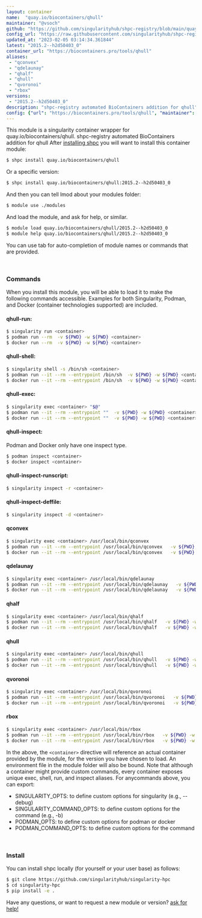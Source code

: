 ```yaml
---
layout: container
name:  "quay.io/biocontainers/qhull"
maintainer: "@vsoch"
github: "https://github.com/singularityhub/shpc-registry/blob/main/quay.io/biocontainers/qhull/container.yaml"
config_url: "https://raw.githubusercontent.com/singularityhub/shpc-registry/main/quay.io/biocontainers/qhull/container.yaml"
updated_at: "2023-02-05 03:14:34.361844"
latest: "2015.2--h2d50403_0"
container_url: "https://biocontainers.pro/tools/qhull"
aliases:
 - "qconvex"
 - "qdelaunay"
 - "qhalf"
 - "qhull"
 - "qvoronoi"
 - "rbox"
versions:
 - "2015.2--h2d50403_0"
description: "shpc-registry automated BioContainers addition for qhull"
config: {"url": "https://biocontainers.pro/tools/qhull", "maintainer": "@vsoch", "description": "shpc-registry automated BioContainers addition for qhull", "latest": {"2015.2--h2d50403_0": "sha256:748ece7ba2740ae20394fee0935a217c2f9ae598073f39112477594f615ebf4b"}, "tags": {"2015.2--h2d50403_0": "sha256:748ece7ba2740ae20394fee0935a217c2f9ae598073f39112477594f615ebf4b"}, "docker": "quay.io/biocontainers/qhull", "aliases": {"qconvex": "/usr/local/bin/qconvex", "qdelaunay": "/usr/local/bin/qdelaunay", "qhalf": "/usr/local/bin/qhalf", "qhull": "/usr/local/bin/qhull", "qvoronoi": "/usr/local/bin/qvoronoi", "rbox": "/usr/local/bin/rbox"}}
---
```


This module is a singularity container wrapper for quay.io/biocontainers/qhull.
shpc-registry automated BioContainers addition for qhull
After [installing shpc](#install) you will want to install this container module:


```bash
$ shpc install quay.io/biocontainers/qhull
```

Or a specific version:

```bash
$ shpc install quay.io/biocontainers/qhull:2015.2--h2d50403_0
```

And then you can tell lmod about your modules folder:

```bash
$ module use ./modules
```

And load the module, and ask for help, or similar.

```bash
$ module load quay.io/biocontainers/qhull/2015.2--h2d50403_0
$ module help quay.io/biocontainers/qhull/2015.2--h2d50403_0
```

You can use tab for auto-completion of module names or commands that are provided.

<br>

### Commands

When you install this module, you will be able to load it to make the following commands accessible.
Examples for both Singularity, Podman, and Docker (container technologies supported) are included.

#### qhull-run:

```bash
$ singularity run <container>
$ podman run --rm  -v ${PWD} -w ${PWD} <container>
$ docker run --rm  -v ${PWD} -w ${PWD} <container>
```

#### qhull-shell:

```bash
$ singularity shell -s /bin/sh <container>
$ podman run --it --rm --entrypoint /bin/sh  -v ${PWD} -w ${PWD} <container>
$ docker run --it --rm --entrypoint /bin/sh  -v ${PWD} -w ${PWD} <container>
```

#### qhull-exec:

```bash
$ singularity exec <container> "$@"
$ podman run --it --rm --entrypoint ""  -v ${PWD} -w ${PWD} <container> "$@"
$ docker run --it --rm --entrypoint ""  -v ${PWD} -w ${PWD} <container> "$@"
```

#### qhull-inspect:

Podman and Docker only have one inspect type.

```bash
$ podman inspect <container>
$ docker inspect <container>
```

#### qhull-inspect-runscript:

```bash
$ singularity inspect -r <container>
```

#### qhull-inspect-deffile:

```bash
$ singularity inspect -d <container>
```


#### qconvex

```bash
$ singularity exec <container> /usr/local/bin/qconvex
$ podman run --it --rm --entrypoint /usr/local/bin/qconvex   -v ${PWD} -w ${PWD} <container> -c " $@"
$ docker run --it --rm --entrypoint /usr/local/bin/qconvex   -v ${PWD} -w ${PWD} <container> -c " $@"
```


#### qdelaunay

```bash
$ singularity exec <container> /usr/local/bin/qdelaunay
$ podman run --it --rm --entrypoint /usr/local/bin/qdelaunay   -v ${PWD} -w ${PWD} <container> -c " $@"
$ docker run --it --rm --entrypoint /usr/local/bin/qdelaunay   -v ${PWD} -w ${PWD} <container> -c " $@"
```


#### qhalf

```bash
$ singularity exec <container> /usr/local/bin/qhalf
$ podman run --it --rm --entrypoint /usr/local/bin/qhalf   -v ${PWD} -w ${PWD} <container> -c " $@"
$ docker run --it --rm --entrypoint /usr/local/bin/qhalf   -v ${PWD} -w ${PWD} <container> -c " $@"
```


#### qhull

```bash
$ singularity exec <container> /usr/local/bin/qhull
$ podman run --it --rm --entrypoint /usr/local/bin/qhull   -v ${PWD} -w ${PWD} <container> -c " $@"
$ docker run --it --rm --entrypoint /usr/local/bin/qhull   -v ${PWD} -w ${PWD} <container> -c " $@"
```


#### qvoronoi

```bash
$ singularity exec <container> /usr/local/bin/qvoronoi
$ podman run --it --rm --entrypoint /usr/local/bin/qvoronoi   -v ${PWD} -w ${PWD} <container> -c " $@"
$ docker run --it --rm --entrypoint /usr/local/bin/qvoronoi   -v ${PWD} -w ${PWD} <container> -c " $@"
```


#### rbox

```bash
$ singularity exec <container> /usr/local/bin/rbox
$ podman run --it --rm --entrypoint /usr/local/bin/rbox   -v ${PWD} -w ${PWD} <container> -c " $@"
$ docker run --it --rm --entrypoint /usr/local/bin/rbox   -v ${PWD} -w ${PWD} <container> -c " $@"
```



In the above, the `<container>` directive will reference an actual container provided
by the module, for the version you have chosen to load. An environment file in the
module folder will also be bound. Note that although a container
might provide custom commands, every container exposes unique exec, shell, run, and
inspect aliases. For anycommands above, you can export:

 - SINGULARITY_OPTS: to define custom options for singularity (e.g., --debug)
 - SINGULARITY_COMMAND_OPTS: to define custom options for the command (e.g., -b)
 - PODMAN_OPTS: to define custom options for podman or docker
 - PODMAN_COMMAND_OPTS: to define custom options for the command

<br>

### Install

You can install shpc locally (for yourself or your user base) as follows:

```bash
$ git clone https://github.com/singularityhub/singularity-hpc
$ cd singularity-hpc
$ pip install -e .
```

Have any questions, or want to request a new module or version? [ask for help!](https://github.com/singularityhub/singularity-hpc/issues)